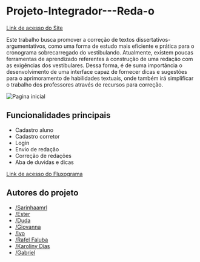 # Projeto-Integrador---Reda-o
[Link de acesso do Site](https://ester818.github.io/Projeto-Integrador---Reda-o/)

Este trabalho busca promover a correção de textos dissertativos-argumentativos, como uma forma de estudo mais eficiente e prática para o cronograma sobrecarregado do vestibulando. Atualmente, existem poucas ferramentas de aprendizado referentes à construção de uma redação com as exigências dos vestibulares. Dessa forma, é de suma importância o desenvolvimento de uma interface capaz de fornecer dicas e sugestões para o aprimoramento de habilidades textuais, onde também irá simplificar o trabalho dos professores através de recursos para correção.

![Pagina inicial](https://i.ibb.co/n8BgVgTp/Captura-de-tela-2025-09-16-113033.png)

## Funcionalidades principais
* Cadastro aluno
* Cadastro corretor
* Login
* Envio de redação
* Correção de redações
* Aba de duvidas e dicas

[Link de acesso do Fluxograma](https://www.canva.com/design/DAGs5V4h4bo/G0Tm6MKnd6LU9z3UuGf4-A/edit?utm_content=DAGs5V4h4bo&utm_campaign=designshare&utm_medium=link2&utm_source=sharebutton)

## Autores do projeto
* [/Sarinhaamrl](github.com/sarinhaamrl)
* [/Ester](github.com/ester818)
* [/Duda](github.com/duda-f)
* [/Giovanna](github.com/gimontem)
* [/Ivo](github.com/ivopf1808)
* [/Rafel Faluba](github.com/Faluba1)
* [/Karoliny Dias](github.com/karolithz)
* [/Gabriel](github.com/ALEXT0SPIR0SE)
